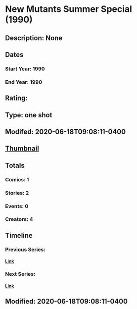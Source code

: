 # New Mutants Summer Special (1990)
## Description: None
## Dates
### Start Year: 1990
### End Year: 1990
## Rating: 
## Type: one shot
## Modifed: 2020-06-18T09:08:11-0400
## [Thumbnail](http://i.annihil.us/u/prod/marvel/i/mg/b/40/image_not_available.jpg)
## Totals
### Comics: 1
### Stories: 2
### Events: 0
### Creators: 4
## Timeline
### Previous Series: 
#### [Link]()
### Next Series: 
#### [Link]()
## Modified: 2020-06-18T09:08:11-0400